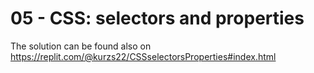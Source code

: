 # 05 - CSS: selectors and properties

The solution can be found also on
https://replit.com/@kurzs22/CSSselectorsProperties#index.html
